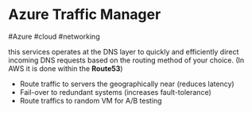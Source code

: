 # Azure Traffic Manager
#Azure #cloud #networking 

this services operates at the DNS layer to quickly and efficiently direct incoming DNS requests based on the routing method of your choice. (In AWS it is done within the **Route53**)
- Route traffic to servers the geographically near (reduces latency)
- Fail-over to redundant systems (increases fault-tolerance)
- Route traffics to random VM for A/B testing

